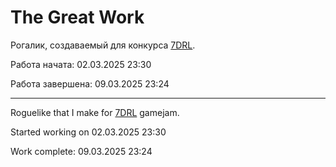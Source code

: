 # The Great Work

Рогалик, создаваемый для конкурса 
[7DRL](https://itch.io/jam/7drl-challenge-2025).

Работа начата: 02.03.2025 23:30

Работа завершена: 09.03.2025 23:24

---

Roguelike that I make for [7DRL](https://itch.io/jam/7drl-challenge-2025) 
gamejam.

Started working on 02.03.2025 23:30

Work complete: 09.03.2025 23:24

